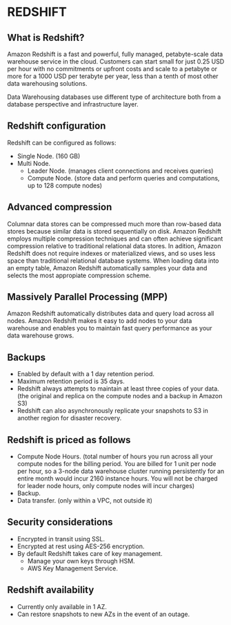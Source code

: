 # REDSHIFT
## What is Redshift?

Amazon Redshift is a fast and powerful, fully managed, petabyte-scale data warehouse service in the cloud. Customers can start small for just 0.25 USD per hour with no commitments or upfront costs and scale to a petabyte or more for a 1000 USD per terabyte per year, less than a tenth of most other data warehousing solutions.

Data Warehousing databases use different type of architecture both from a database perspective and infrastructure layer.

## Redshift configuration

Redshift can be configured as follows:

- Single Node. (160 GB)
- Multi Node.
	- Leader Node. (manages client connections and receives queries)
	- Compute Node. (store data and perform queries and computations, up to 128 compute nodes)

## Advanced compression

Columnar data stores can be compressed much more than row-based data stores because similar data is stored sequentially on disk. Amazon Redshift employs multiple compression techniques and can often achieve significant compression relative to traditional relational data stores. In adition, Amazon Redshift does not require indexes or materialized views, and so uses less space than traditional relational database systems. When loading data into an empty table, Amazon Redshift automatically samples your data and selects the most appropiate compression scheme.

## Massively Parallel Processing (MPP)

Amazon Redshift automatically distributes data and query load across all nodes. Amazon Redshift makes it easy to add nodes to your data warehouse and enables you to maintain fast query performance as your data warehouse grows.

## Backups

- Enabled by default with a 1 day retention period.
- Maximum retention period is 35 days.
- Redshift always attempts to maintain at least three copies of your data. (the original and replica on the compute nodes and a backup in Amazon S3)
- Redshift can also asynchronously replicate your snapshots to S3 in another region for disaster recovery.

## Redshift is priced as follows

- Compute Node Hours. (total number of hours you run across all your compute nodes for the billing period. You are billed for 1 unit per node per hour, so a 3-node data warehouse cluster running persistently for an entire month would incur 2160 instance hours. You will not be charged for leader node hours, only compute nodes will incur charges)
- Backup.
- Data transfer. (only within a VPC, not outside it)

## Security considerations

- Encrypted in transit using SSL.
- Encrypted at rest using AES-256 encryption.
- By default Redshift takes care of key management.
	- Manage your own keys through HSM.
	- AWS Key Management Service.

## Redshift availability

- Currently only available in 1 AZ.
- Can restore snapshots to new AZs in the event of an outage.